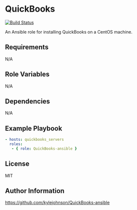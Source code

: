 QuickBooks
========

[![Build Status](https://travis-ci.org/kylejohnson/QuickBooks-ansible.png)](https://travis-ci.org/kylejohnson/QuickBooks-ansible)

An Ansible role for installing QuickBooks on a CentOS machine.

Requirements
------------

N/A

Role Variables
--------------

N/A

Dependencies
------------

N/A

Example Playbook
-------------------------

```yaml
- hosts: quickbooks_servers
  roles:
   - { role: QuickBooks-ansible }
```

License
-------

MIT

Author Information
------------------

https://github.com/kylejohnson/QuickBooks-ansible
